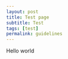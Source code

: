 ```yaml
---
layout: post
title: Test page
subtitle: Test
tags: [test]
permalink: guidelines
---
```


Hello world